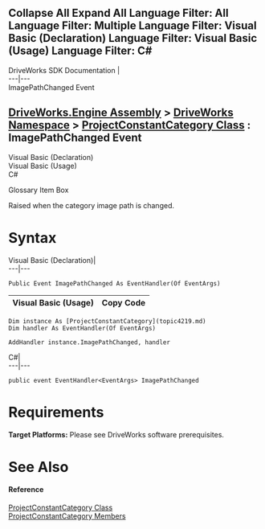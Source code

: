 Collapse All Expand All Language Filter: All  Language Filter: Multiple  Language Filter: Visual Basic (Declaration) Language Filter: Visual Basic (Usage) Language Filter: C#  
---  
DriveWorks SDK Documentation  |   
---|---  
ImagePathChanged Event   
  
[DriveWorks.Engine Assembly](topic2156.md) > [DriveWorks Namespace](topic2159.md) > [ProjectConstantCategory Class](topic4219.md) : ImagePathChanged Event  
---  
  
Visual Basic (Declaration)    
Visual Basic (Usage)    
C# 

Glossary Item Box

Raised when the category image path is changed. 

# Syntax

Visual Basic (Declaration)|   
---|---  
      
    
    Public Event ImagePathChanged As EventHandler(Of EventArgs)  
  
Visual Basic (Usage)| Copy Code  
---|---  
      
    
    Dim instance As [ProjectConstantCategory](topic4219.md)
    Dim handler As EventHandler(Of EventArgs)
     
    AddHandler instance.ImagePathChanged, handler  
  
C#|   
---|---  
      
    
    public event EventHandler<EventArgs> ImagePathChanged  
  
# Requirements

**Target Platforms:** Please see DriveWorks software prerequisites.

# See Also

#### Reference

[ProjectConstantCategory Class](topic4219.md)   
[ProjectConstantCategory Members](topic4220.md)


